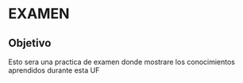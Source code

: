 # EXAMEN
## Objetivo
Esto sera una practica de examen donde mostrare los conocimientos aprendidos durante esta UF
